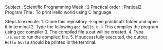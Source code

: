 Subject         : Scientific Programming
Week            : 2
Practical order : Pratical2
Program Title   : To print Hello world using C language

Steps to execute:
    1. Clone this repository -> open practical2 folder and open it in terminal
    2. Type the following `gcc hello.c` -> This compiles the program using gcc compiler
    3. The compiled file a.out will be created.
    4. Type `./a.out` to run the compiled file.
    5. If successfully executed, the output `Hello World` should be printed in the terminal.
